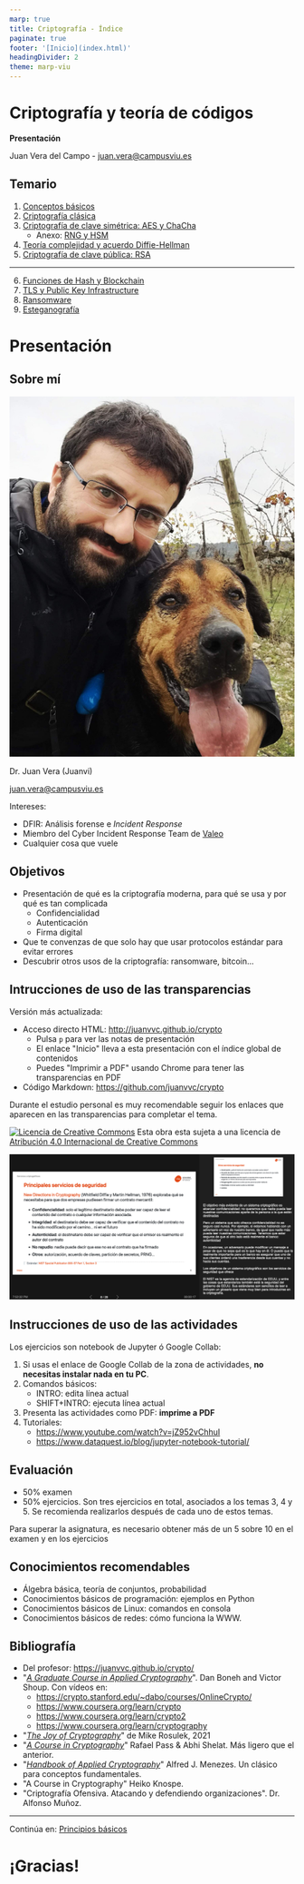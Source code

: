 ```yaml
---
marp: true
title: Criptografía - Índice
paginate: true
footer: '[Inicio](index.html)'
headingDivider: 2
theme: marp-viu
---
```


<style>
    /* You can add custom style here. VSCode supports this.
    Other editor might need these custom code in
    the YAML header: section: | */
</style>

# Criptografía y teoría de códigos
<!-- _class: first-slide -->

**Presentación**

Juan Vera del Campo - <juan.vera@campusviu.es>


## Temario
<!-- _class: cool-list -->

1. [Conceptos básicos](01-conceptos.html)
1. [Criptografía clásica](02-historia.html)
1. [Criptografía de clave simétrica: AES y ChaCha](03-simetrica.html)
    - Anexo: [RNG y HSM](A2-rng.html)
1. [Teoría complejidad y acuerdo Diffie-Hellman](04-complejidad.html)
1. [Criptografía de clave pública: RSA](05-asimetrica.html)

---
<!-- _class: cool-list -->

<style scoped>
    ol { counter-reset: li 5; }
</style>

6. [Funciones de Hash y Blockchain](06-hashes.html)
1. [TLS y Public Key Infrastructure](07-pki.html)
1. [Ransomware](08-ransomware.html)
1. [Esteganografía](09-esteganografia.html)

# Presentación
<!-- _class: lead -->

## Sobre mí

![bg left:45%](images/juanvi.jpg)

Dr. Juan Vera (Juanvi)

juan.vera@campusviu.es

Intereses:

- DFIR: Análisis forense e *Incident Response*
- Miembro del Cyber Incident Response Team de [Valeo](https://es.wikipedia.org/wiki/Valeo)
- Cualquier cosa que vuele

## Objetivos

- Presentación de qué es la criptografía moderna, para qué se usa y por qué es tan complicada
  - Confidencialidad
  - Autenticación
  - Firma digital
- Que te convenzas de que solo hay que usar protocolos estándar para evitar errores
- Descubrir otros usos de la criptografía: ransomware, bitcoin...

## Intrucciones de uso de las transparencias
<!-- _class: smallest-font -->

Versión más actualizada:

- Acceso directo HTML: <http://juanvvc.github.io/crypto>
    - Pulsa `p` para ver las notas de presentación
    - El enlace "Inicio" lleva a esta presentación con el índice global de contenidos
    - Puedes "Imprimir a PDF" usando Chrome para tener las transparencias en PDF
- Código Markdown: <https://github.com/juanvvc/crypto>

Durante el estudio personal es muy recomendable seguir los enlaces que aparecen en las transparencias para completar el tema.

[![Licencia de Creative Commons](https://i.creativecommons.org/l/by/4.0/88x31.png)](http://creativecommons.org/licenses/by/4.0/) Esta obra esta sujeta a una licencia de [Atribución 4.0 Internacional de Creative Commons](http://creativecommons.org/licenses/by/4.0/)

![bg right:40% w:100%](images/guia-transparencias.png)

<!-- 
Esto es un ejemplo de notas de profesor. Aquí habrá información adicional, aclaraciones, referencias o explicaciones más largas de los conceptos de la transparencia
-->

## Instrucciones de uso de las actividades
<!-- _class: with-warning smaller-font -->

Los ejercicios son notebook de Jupyter ó Google Collab:

1. Si usas el enlace de Google Collab de la zona de actividades, **no necesitas instalar nada en tu PC**.
1. Comandos básicos:
    - INTRO: edita línea actual
    - SHIFT+INTRO: ejecuta línea actual
1. Presenta las actividades como PDF: **imprime a PDF**
1. Tutoriales:
    - https://www.youtube.com/watch?v=jZ952vChhuI
    - https://www.dataquest.io/blog/jupyter-notebook-tutorial/

## Evaluación
<!-- _class: with-warning -->

- 50% examen
- 50% ejercicios. Son tres ejercicios en total, asociados a los temas 3, 4 y 5. Se recomienda realizarlos después de cada uno de estos temas.

Para superar la asignatura, es necesario obtener más de un 5 sobre 10 en el examen y en los ejercicios

## Conocimientos recomendables

- Álgebra básica, teoría de conjuntos, probabilidad
- Conocimientos básicos de programación: ejemplos en Python
- Conocimientos básicos de Linux: comandos en consola
- Conocimientos básicos de redes: cómo funciona la WWW.

## Bibliografía
<!-- _class: smaller-font -->

- Del profesor: <https://juanvvc.github.io/crypto/>
- "[*A Graduate Course in Applied Cryptography*](http://toc.cryptobook.us/)".  Dan Boneh   and   Victor Shoup. Con vídeos en:
    - <https://crypto.stanford.edu/~dabo/courses/OnlineCrypto/>
    - https://www.coursera.org/learn/crypto
    - https://www.coursera.org/learn/crypto2
    - https://www.coursera.org/learn/cryptography
- "[*The Joy of Cryptography*](https://joyofcryptography.com/)" de Mike Rosulek, 2021
- "[*A Course in Cryptography*](https://www.cs.cornell.edu/courses/cs4830/2010fa/lecnotes.pdf)" Rafael Pass & Abhi Shelat. Más ligero que el anterior.
- "[*Handbook of Applied Cryptography*](http://cacr.uwaterloo.ca/hac/)" Alfred J. Menezes. Un clásico para conceptos fundamentales.
- "A Course in Cryptography" Heiko Knospe.
- "Criptografía Ofensiva. Atacando y defendiendo organizaciones". Dr. Alfonso Muñoz.

---
<!-- _class: center -->

Continúa en: [Principios básicos](01-conceptos.html)

# ¡Gracias!
<!-- _class: last-slide -->
